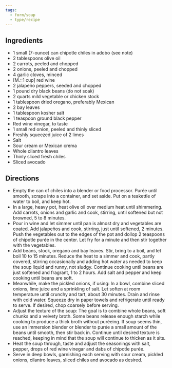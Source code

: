 ```yaml
---
tags:
  - form/soup
  - type/recipe
---
```


## Ingredients
- 1 small (7-ounce) can chipotle chiles in adobo (see note)
- 2 tablespoons olive oil
- 2 carrots, peeled and chopped
- 2 onions, peeled and chopped
- 4 garlic cloves, minced
- [M.::1 cup] red wine
- 2 jalapeño peppers, seeded and chopped
- 1 pound dry black beans (do not soak)
- 2 quarts mild vegetable or chicken stock
- 1 tablespoon dried oregano, preferably Mexican
- 2 bay leaves
- 1 tablespoon kosher salt
- 1 teaspoon ground black pepper
- Red wine vinegar, to taste
- 1 small red onion, peeled and thinly sliced
- Freshly squeezed juice of 2 limes
- Salt
- Sour cream or Mexican crema
- Whole cilantro leaves
- Thinly sliced fresh chiles
- Sliced avocado

## Directions
- Empty the can of chiles into a blender or food processor. Purée until smooth, scrape into a container, and set aside. Put on a teakettle of water to boil, and keep hot.
- In a large, heavy pot, heat olive oil over medium heat until shimmering. Add carrots, onions and garlic and cook, stirring, until softened but not browned, 5 to 8 minutes.
- Pour in wine and let simmer until pan is almost dry and vegetables are coated. Add jalapeños and cook, stirring, just until softened, 2 minutes. Push the vegetables out to the edges of the pot and dollop 2 teaspoons of chipotle purée in the center. Let fry for a minute and then stir together with the vegetables.
- Add beans, stock, oregano and bay leaves. Stir, bring to a boil, and let boil 10 to 15 minutes. Reduce the heat to a simmer and cook, partly covered, stirring occasionally and adding hot water as needed to keep the soup liquid and runny, not sludgy. Continue cooking until beans are just softened and fragrant, 1 to 2 hours. Add salt and pepper and keep cooking until beans are soft.
- Meanwhile, make the pickled onions, if using: In a bowl, combine sliced onions, lime juice and a sprinkling of salt. Let soften at room temperature until crunchy and tart, about 30 minutes. Drain and rinse with cold water. Squeeze dry in paper towels and refrigerate until ready to serve. If desired, chop coarsely before serving.
- Adjust the texture of the soup: The goal is to combine whole beans, soft chunks and a velvety broth. Some beans release enough starch while cooking to produce a thick broth without puréeing. If soup seems thin, use an immersion blender or blender to purée a small amount of the beans until smooth, then stir back in. Continue until desired texture is reached, keeping in mind that the soup will continue to thicken as it sits.
- Heat the soup through, taste and adjust the seasonings with salt, pepper, drops of red wine vinegar and dabs of chipotle purée.
- Serve in deep bowls, garnishing each serving with sour cream, pickled onions, cilantro leaves, sliced chiles and avocado as desired.